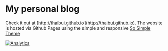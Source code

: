# My personal blog

Check it out at [http://thaibui.github.io](http://thaibui.github.io). 
The website is hosted via Github Pages using the simple and responsive 
[So Simple Theme](http://mmistakes.github.io/so-simple-theme/)

[![Analytics](https://ga-beacon.appspot.com/UA-75323672-2/github/thaibui/thaibui.github.io)](https://github.com/thaibui/thaibui.github.io)
